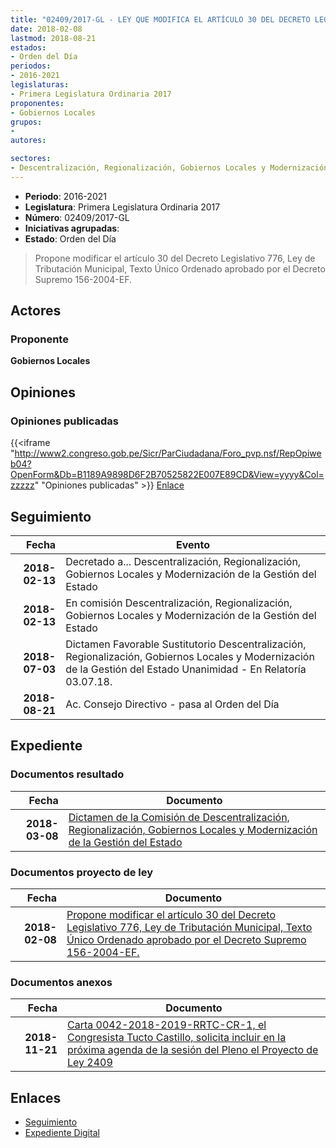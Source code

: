 ```yaml
---
title: "02409/2017-GL - LEY QUE MODIFICA EL ARTÍCULO 30 DEL DECRETO LEGISLATIVO 776, LEY DE TRIBUTACIÓN MUNICIPAL, CUYO TEXTO ÚNICO ORDENADO FUE APROBADO POR EL DECRETO SUPREMO 156-2004-EF"
date: 2018-02-08
lastmod: 2018-08-21
estados:
- Orden del Día
periodos:
- 2016-2021
legislaturas:
- Primera Legislatura Ordinaria 2017
proponentes:
- Gobiernos Locales
grupos:
- 
autores:

sectores:
- Descentralización, Regionalización, Gobiernos Locales y Modernización de la Gestión del Estado
---
```

- **Periodo**: 2016-2021
- **Legislatura**: Primera Legislatura Ordinaria 2017
- **Número**: 02409/2017-GL
- **Iniciativas agrupadas**: 
- **Estado**: Orden del Día

> Propone modificar el artículo 30 del Decreto Legislativo 776, Ley de Tributación Municipal, Texto Único Ordenado aprobado por el Decreto Supremo 156-2004-EF.


## Actores

### Proponente

**Gobiernos Locales**

## Opiniones

### Opiniones publicadas

{{<iframe "http://www2.congreso.gob.pe/Sicr/ParCiudadana/Foro_pvp.nsf/RepOpiweb04?OpenForm&Db=B1189A9898D6F2B70525822E007E89CD&View=yyyy&Col=zzzzz" "Opiniones publicadas" >}}
[Enlace](http://www2.congreso.gob.pe/Sicr/ParCiudadana/Foro_pvp.nsf/RepOpiweb04?OpenForm&Db=B1189A9898D6F2B70525822E007E89CD&View=yyyy&Col=zzzzz)


## Seguimiento

| Fecha | Evento |
|------:|--------|
| **2018-02-13** | Decretado a... Descentralización, Regionalización, Gobiernos Locales y Modernización de la Gestión del Estado |
| **2018-02-13** | En comisión Descentralización, Regionalización, Gobiernos Locales y Modernización de la Gestión del Estado |
| **2018-07-03** | Dictamen Favorable Sustitutorio Descentralización, Regionalización, Gobiernos Locales y Modernización de la Gestión del Estado Unanimidad - En Relatoría 03.07.18. |
| **2018-08-21** | Ac. Consejo Directivo - pasa al Orden del Día |

## Expediente

### Documentos resultado

| Fecha | Documento |
|------:|-----------|
| **2018-03-08** | [Dictamen de la Comisión de Descentralización, Regionalización, Gobiernos Locales y Modernización de la Gestión del Estado](http://www.leyes.congreso.gob.pe/Documentos/2016_2021/Dictamenes/Proyectos_de_Ley/02409DC08MAY20180703.pdf) |

### Documentos proyecto de ley

| Fecha | Documento |
|------:|-----------|
| **2018-02-08** | [Propone modificar el artículo 30 del Decreto Legislativo 776, Ley de Tributación Municipal, Texto Único Ordenado aprobado por el Decreto Supremo 156-2004-EF.](http://www.leyes.congreso.gob.pe/Documentos/2016_2021/Proyectos_de_Ley_y_de_Resoluciones_Legislativas/PL0240920180208.pdf) |

### Documentos anexos

| Fecha | Documento |
|------:|-----------|
| **2018-11-21** | [Carta 0042-2018-2019-RRTC-CR-1, el Congresista Tucto Castillo, solicita incluir en la próxima agenda de la sesión del Pleno el Proyecto de Ley 2409](http://www.leyes.congreso.gob.pe/Documentos/2016_2021/Oficios/Congresistas/CARTA-0042-2018-2019-RRTC-CR-1.pdf) |

## Enlaces

- [Seguimiento](http://www2.congreso.gob.pe/Sicr/TraDocEstProc/CLProLey2016.nsf/f7fff46988ca05b1052578e100829cc7/084d610cace3eb110525822e007a7554?OpenDocument)
- [Expediente Digital](http://www2.congreso.gob.pe/Sicr/TraDocEstProc/Expvirt_2011.nsf/visbusqptramdoc1621/02409?opendocument)


